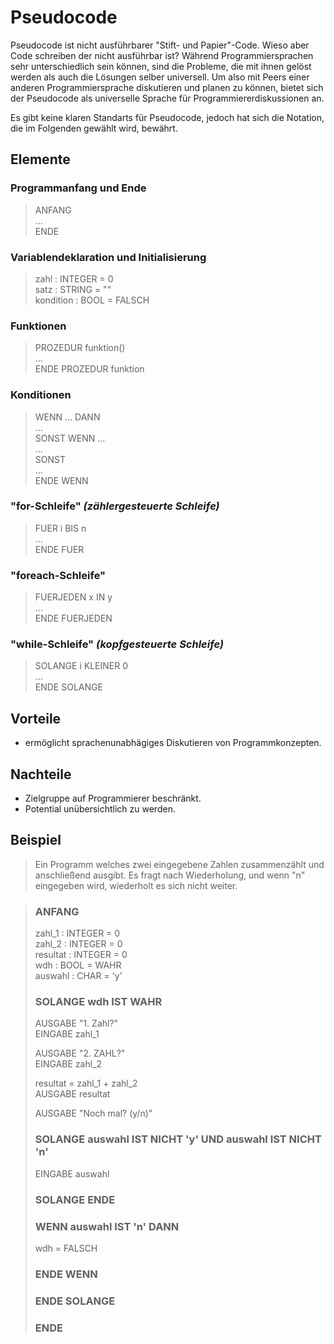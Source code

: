 # Pseudocode

Pseudocode ist nicht ausführbarer "Stift- und Papier"-Code.
Wieso aber Code schreiben der nicht ausführbar ist? Während Programmiersprachen sehr unterschiedlich sein können, sind die Probleme, die mit ihnen gelöst werden als auch die Lösungen selber universell. Um also mit Peers einer anderen Programmiersprache diskutieren und planen zu können, bietet sich der Pseudocode als universelle Sprache für Programmiererdiskussionen an.  

Es gibt keine klaren Standarts für Pseudocode, jedoch hat sich die Notation, die im Folgenden gewählt wird, bewährt.

## Elemente

### Programmanfang und Ende

>ANFANG  
>...  
>ENDE  

### Variablendeklaration und Initialisierung
>zahl : INTEGER = 0  
>satz : STRING = ""  
>kondition : BOOL = FALSCH  

### Funktionen
>PROZEDUR funktion()  
>...  
>ENDE PROZEDUR funktion  

### Konditionen
>WENN ... DANN  
>...  
>SONST WENN ...  
>...  
>SONST  
>...  
>ENDE WENN

### "for-Schleife" _(zählergesteuerte Schleife)_
>FUER i BIS n  
>...  
>ENDE FUER  

### "foreach-Schleife"
>FUERJEDEN x IN y  
>...  
>ENDE FUERJEDEN  

### "while-Schleife" _(kopfgesteuerte Schleife)_
>SOLANGE i KLEINER 0  
>...  
>ENDE SOLANGE  

## Vorteile
* ermöglicht sprachenunabhägiges Diskutieren von Programmkonzepten.

## Nachteile
* Zielgruppe auf Programmierer beschränkt.
* Potential unübersichtlich zu werden.

## Beispiel
> Ein Programm welches zwei eingegebene Zahlen zusammenzählt und anschließend ausgibt. Es fragt nach Wiederholung, und wenn "n" eingegeben wird, wiederholt es sich nicht weiter.

> ### ANFANG  
>
> zahl_1 : INTEGER = 0  
> zahl_2 : INTEGER = 0  
> resultat : INTEGER = 0  
> wdh : BOOL = WAHR  
> auswahl : CHAR = 'y'
> 
> ### SOLANGE wdh IST WAHR
> 
> AUSGABE "1. Zahl?"  
> EINGABE zahl_1  
> 
> AUSGABE "2. ZAHL?"  
> EINGABE zahl_2
>
> resultat = zahl_1 + zahl_2  
> AUSGABE resultat
> 
> AUSGABE "Noch mal? (y/n)"  
> 
> ### SOLANGE auswahl IST NICHT 'y' UND auswahl IST NICHT 'n'  
> EINGABE auswahl  
> ### SOLANGE ENDE
> 
> ### WENN auswahl IST 'n' DANN  
> wdh = FALSCH  
> ### ENDE WENN  
> 
> ### ENDE SOLANGE
>
> ### ENDE
